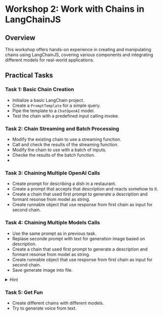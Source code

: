 # Workshop 2: Work with Chains in LangChainJS

## Overview
This workshop offers hands-on experience in creating and manipulating chains using LangChainJS, covering various components and integrating different models for real-world applications.

## Practical Tasks

### Task 1: Basic Chain Creation
- Initialize a basic LangChain project.
- Create a `PromptTemplate` for a simple query.
- Pipe the template to a `ChatOpenAI` model.
- Test the chain with a predefined input calling invoke.

### Task 2: Chain Streaming and Batch Processing
- Modify the existing chain to use a streaming function.
- Call and check the results of the streaming function.
- Modify the chain to use with a batch of inputs.
- Checke the results of the batch function.
- 
### Task 3: Chaining Multiple OpenAI Calls
- Create prompt for describing a dish in a restaurant.
- Create a prompt that accepts that description and reacts somehow to it.
- Create a chain that used first prompt to generate a description and formant resonse from model as string.
- Create runnable object that use response from first chain as input for second chain.

### Task 4: Chaining Multiple Models Calls
- Use the same prompt as in previous task.
- Replase seconde prompt with text for generation image based on description.
- Create a chain that used first prompt to generate a description and formant resonse from model as string.
- Create runnable object that use response from first chain as input for second chain.
- Save generate image into file. 

<details>
  <summary>Hint</summary>
  
 You can use ''stabilityai/stable-diffusion-2'' model for image generation.

</details>

### Task 5: Get Fun
- Create different chains with different models.
- Try to generate voice from text.

